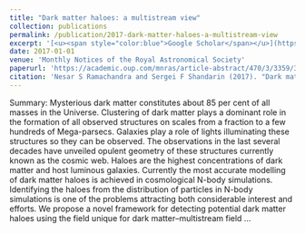 ```yaml
---
title: "Dark matter haloes: a multistream view"
collection: publications
permalink: /publication/2017-dark-matter-haloes-a-multistream-view
excerpt: '[<u><span style="color:blue">Google Scholar</span></u>](https://scholar.google.com/scholar?q=Dark+matter+haloes:+a+multistream+view)'
date: 2017-01-01
venue: 'Monthly Notices of the Royal Astronomical Society'
paperurl: 'https://academic.oup.com/mnras/article-abstract/470/3/3359/3867319'
citation: 'Nesar S Ramachandra and Sergei F Shandarin (2017). "Dark matter haloes: a multistream view". Monthly Notices of the Royal Astronomical Society.'
---
```


Summary: Mysterious dark matter constitutes about 85 per cent of all masses in the Universe. Clustering of dark matter plays a dominant role in the formation of all observed structures on scales from a fraction to a few hundreds of Mega-parsecs. Galaxies play a role of lights illuminating these structures so they can be observed. The observations in the last several decades have unveiled opulent geometry of these structures currently known as the cosmic web. Haloes are the highest concentrations of dark matter and host luminous galaxies. Currently the most accurate modelling of dark matter haloes is achieved in cosmological N-body simulations. Identifying the haloes from the distribution of particles in N-body simulations is one of the problems attracting both considerable interest and efforts. We propose a novel framework for detecting potential dark matter haloes using the field unique for dark matter–multistream field …
